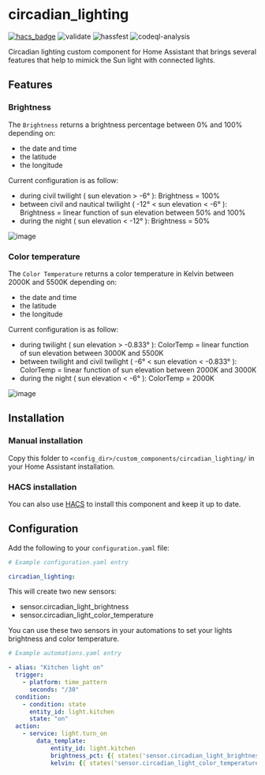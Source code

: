 # circadian_lighting

[![hacs_badge](https://img.shields.io/badge/HACS-Custom-orange.svg)](https://github.com/custom-components/hacs)
![validate](https://github.com/greg5813/circadian_lighting/actions/workflows/validate.yml/badge.svg)
![hassfest](https://github.com/greg5813/circadian_lighting/actions/workflows/hassfest.yml/badge.svg)
![codeql-analysis](https://github.com/greg5813/circadian_lighting/actions/workflows/codeql-analysis.yml/badge.svg)

Circadian lighting custom component for Home Assistant that brings several features that help to mimick the Sun light with connected lights.

## Features

### Brightness

The `Brightness` returns a brightness percentage between 0% and 100% depending on:

* the date and time
* the latitude
* the longitude

Current configuration is as follow:

* during civil twilight ( sun elevation > -6° ): Brightness = 100%
* between civil and nautical twilight ( -12° < sun elevation < -6° ): Brightness = linear function of sun elevation between 50% and 100%
* during the night ( sun elevation < -12° ): Brightness = 50%

![image](https://github.com/greg5813/circadian_lighting/blob/5828bcd7e8db1c568a4ca92e7d99c9553cf61ce8/doc/brightness.png)

### Color temperature

The  `Color Temperature` returns a color temperature in Kelvin between 2000K and 5500K depending on:

* the date and time
* the latitude
* the longitude

Current configuration is as follow:

* during twilight ( sun elevation > -0.833° ): ColorTemp = linear function of sun elevation between 3000K and 5500K
* between twilight and civil twilight ( -6° < sun elevation < -0.833° ): ColorTemp = linear function of sun elevation between 2000K and 3000K
* during the night ( sun elevation < -6° ): ColorTemp = 2000K

![image](https://github.com/greg5813/circadian_lighting/blob/5828bcd7e8db1c568a4ca92e7d99c9553cf61ce8/doc/color-temp.png)

## Installation

### Manual installation

Copy this folder to `<config_dir>/custom_components/circadian_lighting/` in your Home Assistant installation.

### HACS installation

You can also use [HACS](https://hacs.xyz/docs/faq/custom_repositories/) to install this component and keep it up to date.

## Configuration

Add the following to your `configuration.yaml` file:

```yaml
# Example configuration.yaml entry

circadian_lighting:
```

This will create two new sensors:
* sensor.circadian_light_brightness
* sensor.circadian_light_color_temperature

You can use these two sensors in your automations to set your lights brightness and color temperature.

```yaml
# Example automations.yaml entry

- alias: "Kitchen light on"
  trigger:
    - platform: time_pattern
      seconds: "/30"
  condition:
    - condition: state
      entity_id: light.kitchen
      state: "on"
  action:
    - service: light.turn_on
        data_template:
            entity_id: light.kitchen
            brightness_pct: {{ states('sensor.circadian_light_brightness') }}
            kelvin: {{ states('sensor.circadian_light_color_temperature') }}
```